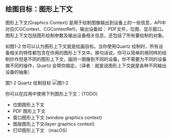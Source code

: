 ## 绘图目标：图形上下文

图形上下文(Graphics Context) 是用于绘制图像输出到设备上的一些信息，API中对应(CGContext、CGContextRef)，输出设备如： PDF文件，位图、显示窗口。
图形上下文包括图形绘制参数及输出设备相关信息，还包括了所有要绘制的对象。

如图1-2 你可以认为图形上下文就是绘画目标。当你使用Quartz 绘制时，所有设备相关的特性都包含在你用的图形上下文中。换句话说，你可以简单的用同样的绘制炒作但是不同的图形上下文，画同一图像到不同的设备。你不需要为不同的设备做不同的操作，Quartz 会帮你搞定。（译者：就是说图形上下文就是各种不同输出设备的抽象）


图1-2 Quartz 绘制目标
![图1-2](https://developer.apple.com/library/content/documentation/GraphicsImaging/Conceptual/drawingwithquartz2d/Art/draw_destinations.gif)



你可以在应用中使用下列图形上下文：(TODO)
* 位图图形上下文
* PDF 图形上下文
* 窗口图形上下文 (window graphics context)
* 图层图形上下文(layer graphics context)
* 打印图形上下文 （macOS)
